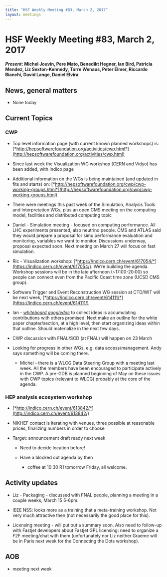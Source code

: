 ```yaml
---
title: "HSF Weekly Meeting #83, March 2, 2017"
layout: meetings
---
```


# HSF Weekly Meeting #83, March 2, 2017


#### *Present*: Michel Jouvin, Pere Mato, Benedikt Hegner, Ian Bird, Patricia Mendez, Liz Sexton-Kennedy, Torre Wenaus, Peter Elmer, Riccardo Bianchi, David Lange, Daniel Elvira

## News, general matters

-   None today

## Current Topics

### CWP

-   Top level information page (with current known planned workshops) is: [*http://hepsoftwarefoundation.org/activities/cwp.html*](http://hepsoftwarefoundation.org/activities/cwp.html)

-   Since last week the Visualization WG workshop (CERN and Vidyo) has been added, with Indico page

-   Additional information on the WGs is being maintained (and updated in fits and starts) on: [*http://hepsoftwarefoundation.org/cwp/cwp-working-groups.html*](http://hepsoftwarefoundation.org/cwp/cwp-working-groups.html)

-   There were meetings this past week of the Simulation, Analysis Tools and Interpretation WGs, plus an open CMS meeting on the computing model, facilities and distributed computing topic

-   Daniel - Simulation meeting - focused on computing performance. All LHC experiments presented, also neutrino people. CMS and ATLAS said they would prepare a proposal for simu performance evaluation and monitoring, variables we want to monitor. Discussions underway, proposal expected soon. Next meeting on March 27 will focus on fast simulation.

-   Ric - Visualization workshop: [*https://indico.cern.ch/event/617054/*](https://indico.cern.ch/event/617054/). We’re building the agenda. Workshop sessions will be in the late afternoon (~17:00-20:00) so people can connect even from the Pacific Coast time zone (UCSD CMS group).

-   Software Trigger and Event Reconstruction WG session at CTD/WIT will be next week, [*https://indico.cern.ch/event/614111/*](https://indico.cern.ch/event/614111/)

-   Ian - [*whiteboard googledoc*](https://docs.google.com/document/d/1fDKX4WaiQg-4Z38sr3FZJm5HHFoFREBQsSfjhYJqtDc/edit#heading=h.d71sarrypd5l) to collect ideas is accumulating contributions with others promised. Next make an outline for the white paper chapter/section, at a high level, then start organizing ideas within that outline. Should materialize in the next few days.

-   CWP discussion with FNAL/SCD (at FNAL) will happen on 23 March

-   Looking for progress in other WGs, e.g. data access/management. Andy says something will be coming there.

    -   Michel - there is a WLCG Data Steering Group with a meeting last week. All the members have been encouraged to participate actively in the CWP. A pre-GDB is planned beginning of May on these issues with CWP topics (relevant to WLCG) probably at the core of the agenda.

### HEP analysis ecosystem workshop

-   [*http://indico.cern.ch/event/613842/*](http://indico.cern.ch/event/613842/)

-   NIKHEF contact is iterating with venues, three possible at reasonable prices, finalizing numbers in order to choose

-   Target: announcement draft ready next week

    -   Need to decide location before!

    -   Have a blocked out agenda by then

        -   coffee at 10:30 R1 tomorrow Friday, all welcome.

## Activity updates

-   Liz - Packaging - discussed with FNAL people, planning a meeting in a couple weeks, March 15 5-6pm.

-   IEEE NSS: looks more as a training that a meta-training workshop. Not very much attractive then (not necessarily the good place for this).

-   Licensing meeting - will put out a summary soon. Also need to follow-up with Fastjet developers about Fastjet GPL licensing: need to organize a F2F meeting/chat with them (unfortunately nor Liz neither Graeme will be in Paris next week for the Connecting the Dots workshop).

## AOB

-   meeting next week


